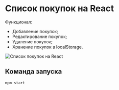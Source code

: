 Список покупок на React
=========================

Функционал: 
- Добавление покупок;
- Редактирование покупок;
- Удаление покупок;
- Хранение покупок в localStorage.

![Список покупок на React](https://firebasestorage.googleapis.com/v0/b/frontend-upload-f3188.appspot.com/o/images%2FGrocery.gif?alt=media&token=a59546b9-1b41-4b0e-9163-5f28c5fdd6ea "Список покупок на React")

## Команда запуска
`npm start`